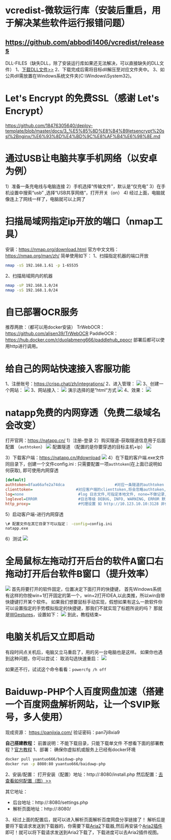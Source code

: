 # vcredist-微软运行库（安装后重启，用于解决某些软件运行报错问题）
https://github.com/abbodi1406/vcredist/releases
----
DLL-FILES（缺失DLL，除了安装运行库如果还无法解决，可以直接缺失的DLL文件）
1、[下载DLL文件>>](https://cn.dll-files.com/)
2、下载完成后需将目标dll解压至对应文件夹中。
3、如公共dll需放置在Windows系统文件夹(C:\Windows\System32)。


# Let's Encrypt 的免费SSL（感谢 Let's Encrypt）
https://github.com/18476305640/deploy-template/blob/master/docs/3_%E5%85%8D%E8%B4%B9letsencrypt%20ssl%2Bnginx/%E6%93%8D%E4%BD%9C%E8%AF%B4%E6%98%8E.md

# 通过USB让电脑共享手机网络（以安卓为例）
1）准备一条充电线与电脑连接
2）手机选择“传输文件”，默认是“仅充电”
3）在手机设置中搜索“usb” ,选择“USB共享网络”，打开开关（on）
4) 经过上面，电脑就像连上了网线一样了，电脑就可以上网了

# 扫描局域网指定ip开放的端口（nmap工具）
安装：https://nmap.org/download.html
官方中文文档：https://nmap.org/man/zh/
简单使用如下：
1、扫描指定机器的端口开放
```bash
nmap -sS 192.168.1.61 -p 1-65535
```
2、扫描局域网内的机器
```bash
nmap -sP 192.168.1.0/24
nmap -sS 192.168.1.0/24
```

# 自已部署OCR服务
推荐两款：（都可以用docker安装）
TrWebOCR：https://github.com/alisen39/TrWebOCR
PaddleOCR：https://hub.docker.com/r/duolabmeng666/paddlehub_ppocr
部署后都可以使用http进行调用。

# 给自己的网站快速接入客服功能
1、注册账号：https://crisp.chat/zh/integrations/
2、进入管理：
![](https://cdn.jsdelivr.net/gh/18476305640/typora@master/images/2023/04/16/1681575273083.png)
3、创建一个网站：
![](https://cdn.jsdelivr.net/gh/18476305640/typora@master/images/2023/04/16/1681575332711.png)
3、网站接入：
![](https://cdn.jsdelivr.net/gh/18476305640/typora@master/images/2023/04/16/1681575403266.png)
演示选择的是”html“方式
![](https://cdn.jsdelivr.net/gh/18476305640/typora@master/images/2023/04/16/1681575477081.png)
4、效果：
![](https://cdn.jsdelivr.net/gh/18476305640/typora@master/images/2023/04/16/1681575526511.png)


# natapp免费的内网穿透（免费二级域名会改变）
打开官网：https://natapp.cn/
1）注册-登录
2）购买隧道-获取隧道信息用于后面配置 （`authtoken`）
![](https://cdn.jsdelivr.net/gh/18476305640/typora@master/images/2023/04/21/1682068060631.png)
配置隧道 （配置的是你要穿透的目标主机+ip）
![](https://cdn.jsdelivr.net/gh/18476305640/typora@master/images/2023/04/21/1682068665366.png)

3）下载客户端：https://natapp.cn/#download
![](https://cdn.jsdelivr.net/gh/18476305640/typora@master/images/2023/04/21/1682068192730.png)
4）在下载的客户端.exe文件同目录下，创建一个文件config.ini : 只需要配置一项`authtoken`(在上面已说明如何获取), 即可使用内网穿透 
```ini
[default]
authtoken=8faa66afe2a74dca                      #对应一条隧道的authtoken
clienttoken=                   #对应客户端的clienttoken,将会忽略authtoken,若无请留空,
log=none                        #log 日志文件,可指定本地文件, none=不做记录,stdout=直接屏幕输出 ,默认为none
loglevel=ERROR                  #日志等级 DEBUG, INFO, WARNING, ERROR 默认为 DEBUG
http_proxy=                     #代理设置 如 http://10.123.10.10:3128 非代理上网用户请务必留空
```
5）启动客户端-进行内网穿透
```bash
\# 配置文件在其它目录下可以指定： -config=config.ini
natapp.exe
```
6）测试
![](https://cdn.jsdelivr.net/gh/18476305640/typora@master/images/2023/04/21/1682068772451.png)

# 全局鼠标左拖动打开后台的软件A窗口右拖动打开后台软件B窗口（提升效率）
![](https://cdn.jsdelivr.net/gh/18476305640/typora@master/images/2023/06/30/1688124180426.png)
首先将要打开的软件固定，位置决定下面打开的快捷键，
首先Windows系统有这样的你按win+1打开固定的第一个，win+2打开IDEA,以此类推，所以win自带快捷键打开某个软件。
如果我们想要鼠标手动实现，假想如果有这么一款软件你可以设置指定的手势模拟指定的快捷键，那我们不就实现了标题所说的吗？
那就是[WGestures](https://www.yingdev.com/projects/wgestures)，设置如下：
![](https://cdn.jsdelivr.net/gh/18476305640/typora@master/images/2023/06/30/1688124413844.png)
到此，教程结束~

# 电脑关机后又立即启动
有段时间点关机后，电脑又立马重启了，用的另一台电脑也是这样。
如果你也遇到这种问题，你可以尝试：
取消勾选快速重启：
![](https://cdn.jsdelivr.net/gh/18476305640/typora@master/images/2023/07/06/1688639433786.png)

如果还不行，试试这个命令看看：`powercfg /h off`

# Baiduwp-PHP个人百度网盘加速（搭建一个百度网盘解析网站，让一个SVIP账号，多人使用）
现成资源：
https://panjixia.com/  验证密码：pan7ji8xia9

**自己搭建教程：**
前置说明：不能下载目录，只能下载单文件
不想看下面的部署教程？[官方教程](https://github.com/yuantuo666/baiduwp-php/blob/master/README_ZH.md)
1、部署： 确保你虚拟机或服务上已经有docker环境
```bash
docker pull yuantuo666/baiduwp-php
docker run -p 8080:80 yuantuo666/baiduwp-php
```
2、安装/配置：
打开安装（配置）地址：http://<ip>:8080/install.php 
然后配置：[去查看如何配置（图）>>](https://cdn.jsdelivr.net/gh/18476305640/typora@master/images/2023/08/17/1692256644942.png)

其它地址：
- 后台地址：http://<ip>:8080/settings.php
- 解析页面地址：http://<ip>:8080/

3、经过上面的配置后，就可以进入解析页面解析百度网盘分享链接了！
解析后是要将下载请求发送到下载器的，你需要下载[Aria2](http://aria2.scrongyao.com/)下载器,然后再安装个[Aria2插件](https://chrome.google.com/webstore/detail/aria2-explorer/mpkodccbngfoacfalldjimigbofkhgjn)即可！就可以将下载请求发送到Aria2下载了，下载进度可以去Aria2插件视图。


